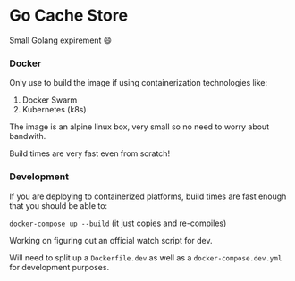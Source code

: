 # Go Cache Store

Small Golang expirement :smile:

### Docker

Only use to build the image if using containerization technologies like:

1. Docker Swarm
2. Kubernetes (k8s)

The image is an alpine linux box, very small so no need to worry about bandwith.

Build times are very fast even from scratch!

### Development

If you are deploying to containerized platforms, build times are fast enough that you should be able to:

`docker-compose up --build` (it just copies and re-compiles)

Working on figuring out an official watch script for dev.

Will need to split up a `Dockerfile.dev` as well as a `docker-compose.dev.yml` for development purposes.
